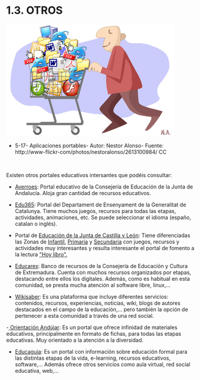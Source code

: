 
# 1.3. OTROS


![](img/2613100984_e072b7627b.jpg)

- 5-17- Aplicaciones portables- Autor: Nestor Alonso- Fuente: http://www-flickr-com/photos/nestoralonso/2613100984/ CC

 

Existen otros portales educativos intersantes que podéis consultar:

- [Averroes](http://www.juntadeandalucia.es/averroes/impe/web/portadaEntidad?pag=/contenidos/B/ApoyoAlCurriculo/PortalesEducativos/): Portal educativo de la Consejería de Educación de la Junta de Andalucía. Aloja gran cantidad de recursos educativos.

- [Edu365](http://www.edu365.com/): Portal del Departament de Ensenyament de la Generalitat de Catalunya. Tiene muchos juegos, recursos para todas las etapas, actividades, animaciones, etc. Se puede seleccionar el idioma (españo, catalan o inglés).

- Portal de [Educación de la Junta de Castilla y León](http://www.educa.jcyl.es/es): Tiene diferenciadas las Zonas de [Infantil](http://www.educa.jcyl.es/educacyl/cm/infantil?locale=es_ES), [Primaria](http://www.educa.jcyl.es/zonaalumnos/es?locale=es_ES) y [Secundaria](http://www.educa.jcyl.es/zonasecundaria/es?locale=es_ES) con juegos, recursos y actividades muy interesantes y resulta interesante el portal de fomento a la lectura ["Hoy libro".](http://www.educa.jcyl.es/fomentolectura/es)

- [Educarex](http://recursos.educarex.es/): Banco de recursos de la Consejería de Educación y Cultura de Extremadura. Cuenta con muchos recursos organizados por etapas, destacando entre ellos los digitales. Además, como es habitual en esta comunidad, se presta mucha atención al software libre, linux,...

- [Wikisaber](http://www.wikisaber.es/Home.aspx): Es una plataforma que incluye diferentes servicios: contenidos, recursos, experiencias, noticias, wiki, blogs de autores destacados en el campo de la educación,... pero también la opción de pertenecer a esta comunidad a través de una red social.

-[ Orientación Andújar](http://www.orientacionandujar.es/): Es un portal que ofrece infinidad de materiales educativos, principalmente en formato de fichas, para todas las etapas educativas. Muy orientado a la atención a la diversidad.

- [Educaguia](http://www.educaguia.com/): Es un portal con información sobre educación formal para las distintas etapas de la vida, e-learning, recursos educativos, software,... Además ofrece otros servicios como aula virtual, red social educativa, web,...

